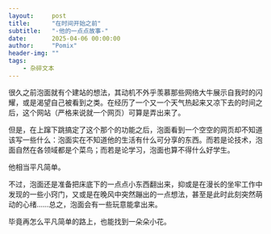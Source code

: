 ```yaml
---
layout:     post
title:      "在时间开始之前"
subtitle:   "-他的一点点故事-"
date:       2025-04-06 00:00:00
author:     "Pomix"
header-img: ""
tags:
    - 杂碎文本
---
```


很久之前泡面就有个建站的想法，其动机不外乎羡慕那些网络大牛展示自我时的闪耀，或是渴望自己被看到之类。在经历了一个又一个天气热起来又凉下去的时间之后，这个网站（严格来说就一个网页）可算是弄出来了。

但是，在上蹿下跳搞定了这个那个的功能之后，泡面看到一个空空的网页却不知道该写一些什么：泡面实在不知道他的生活有什么可分享的东西。而若是论技术，泡面自然在各领域都是个菜鸟；而若是论学习，泡面也算不得什么好学生。

他相当平凡简单。

不过，泡面还是准备把床底下的一点点小东西翻出来，抑或是在漫长的坐牢工作中发现的一些小窍门，又或是在晚风中突然蹦出的一点想法，甚至是此时此刻突然萌动的心绪……总之，泡面会有一些玩意能拿出来。

毕竟再怎么平凡简单的路上，也能找到一朵朵小花。

